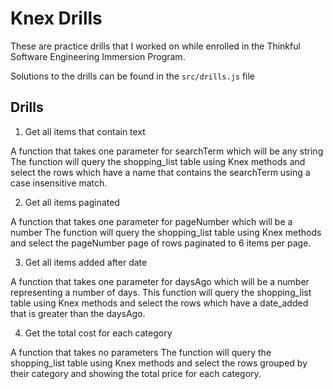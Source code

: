 # Knex Drills

These are practice drills that I worked on while enrolled in the Thinkful Software Engineering Immersion Program.

Solutions to the drills can be found in the `src/drills.js` file


## Drills

1. Get all items that contain text

A function that takes one parameter for searchTerm which will be any string
The function will query the shopping_list table using Knex methods and select the rows which have a name that contains the searchTerm using a case insensitive match.

2. Get all items paginated

A function that takes one parameter for pageNumber which will be a number
The function will query the shopping_list table using Knex methods and select the pageNumber page of rows paginated to 6 items per page.

3. Get all items added after date

A function that takes one parameter for daysAgo which will be a number representing a number of days.
This function will query the shopping_list table using Knex methods and select the rows which have a date_added that is greater than the daysAgo.

4. Get the total cost for each category

A function that takes no parameters
The function will query the shopping_list table using Knex methods and select the rows grouped by their category and showing the total price for each category.
